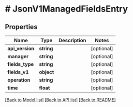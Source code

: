 # # JsonV1ManagedFieldsEntry

## Properties

Name | Type | Description | Notes
------------ | ------------- | ------------- | -------------
**api_version** | **string** |  | [optional]
**manager** | **string** |  | [optional]
**fields_type** | **string** |  | [optional]
**fields_v1** | **object** |  | [optional]
**operation** | **string** |  | [optional]
**time** | **float** |  | [optional]

[[Back to Model list]](../../README.md#models) [[Back to API list]](../../README.md#endpoints) [[Back to README]](../../README.md)
